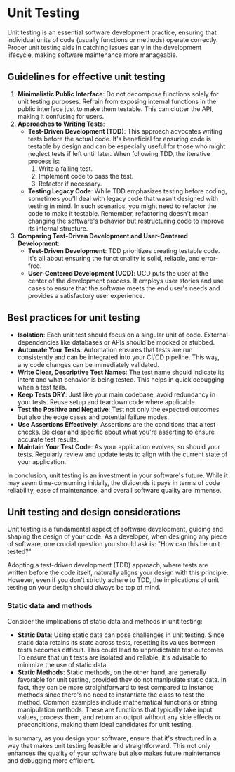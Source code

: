 # Unit Testing

Unit testing is an essential software development practice, ensuring that individual units of code (usually functions or methods) operate correctly. Proper unit testing aids in catching issues early in the development lifecycle, making software maintenance more manageable.

## Guidelines for effective unit testing

1. **Minimalistic Public Interface**: Do not decompose functions solely for unit testing purposes. Refrain from exposing internal functions in the public interface just to make them testable. This can clutter the API, making it confusing for users.
2. **Approaches to Writing Tests**:
   - **Test-Driven Development (TDD)**: This approach advocates writing tests before the actual code. It's beneficial for ensuring code is testable by design and can be especially useful for those who might neglect tests if left until later. When following TDD, the iterative process is:
     1. Write a failing test.
     2. Implement code to pass the test.
     3. Refactor if necessary.
   - **Testing Legacy Code**: While TDD emphasizes testing before coding, sometimes you'll deal with legacy code that wasn't designed with testing in mind. In such scenarios, you might need to refactor the code to make it testable. Remember, refactoring doesn't mean changing the software's behavior but restructuring code to improve its internal structure.
3. **Comparing Test-Driven Development and User-Centered Development**:
   - **Test-Driven Development**: TDD prioritizes creating testable code. It's all about ensuring the functionality is solid, reliable, and error-free.
   - **User-Centered Development (UCD)**: UCD puts the user at the center of the development process. It employs user stories and use cases to ensure that the software meets the end user's needs and provides a satisfactory user experience.

## Best practices for unit testing

- **Isolation**: Each unit test should focus on a singular unit of code. External dependencies like databases or APIs should be mocked or stubbed.
- **Automate Your Tests**: Automation ensures that tests are run consistently and can be integrated into your CI/CD pipeline. This way, any code changes can be immediately validated.
- **Write Clear, Descriptive Test Names**: The test name should indicate its intent and what behavior is being tested. This helps in quick debugging when a test fails.
- **Keep Tests DRY**: Just like your main codebase, avoid redundancy in your tests. Reuse setup and teardown code where applicable.
- **Test the Positive and Negative**: Test not only the expected outcomes but also the edge cases and potential failure modes.
- **Use Assertions Effectively**: Assertions are the conditions that a test checks. Be clear and specific about what you're asserting to ensure accurate test results.
- **Maintain Your Test Code**: As your application evolves, so should your tests. Regularly review and update tests to align with the current state of your application.

In conclusion, unit testing is an investment in your software's future. While it may seem time-consuming initially, the dividends it pays in terms of code reliability, ease of maintenance, and overall software quality are immense.

## Unit testing and design considerations

Unit testing is a fundamental aspect of software development, guiding and shaping the design of your code. As a developer, when designing any piece of software, one crucial question you should ask is: "How can this be unit tested?"

Adopting a test-driven development (TDD) approach, where tests are written before the code itself, naturally aligns your design with this principle. However, even if you don't strictly adhere to TDD, the implications of unit testing on your design should always be top of mind.

### Static data and methods

Consider the implications of static data and methods in unit testing:

- **Static Data**: Using static data can pose challenges in unit testing. Since static data retains its state across tests, resetting its values between tests becomes difficult. This could lead to unpredictable test outcomes. To ensure that unit tests are isolated and reliable, it's advisable to minimize the use of static data.
- **Static Methods**: Static methods, on the other hand, are generally favorable for unit testing, provided they do not manipulate static data. In fact, they can be more straightforward to test compared to instance methods since there's no need to instantiate the class to test the method. Common examples include mathematical functions or string manipulation methods. These are functions that typically take input values, process them, and return an output without any side effects or preconditions, making them ideal candidates for unit testing.

In summary, as you design your software, ensure that it's structured in a way that makes unit testing feasible and straightforward. This not only enhances the quality of your software but also makes future maintenance and debugging more efficient.

<!-- DSG/ChatGPT 8/1/2023 -->
